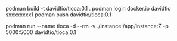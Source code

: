 podman build -t davidtio/tioca:0.1 .
podman login docker.io
davidtio
sxxxxxxxx1
podman push davidtio/tioca:0.1

podman run --name tioca -d --rm -v ./instance:/app/instance:Z -p 5000:5000 davidtio/tioca:0.1
